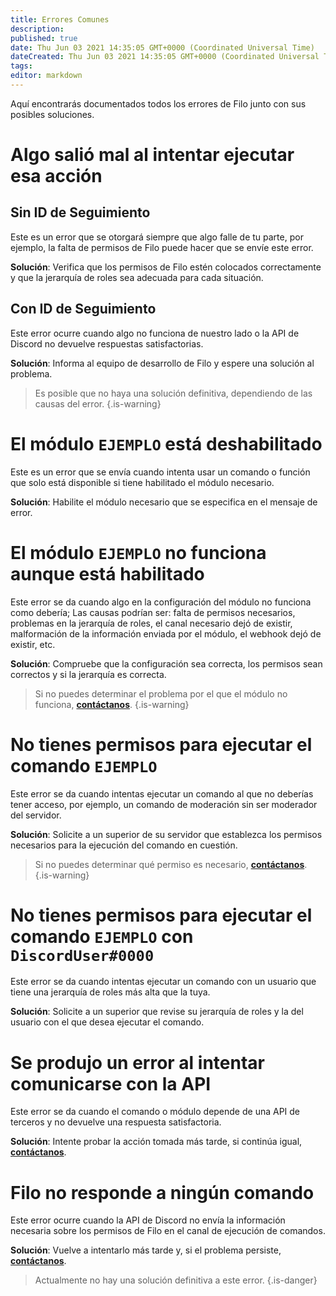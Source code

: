 ```yaml
---
title: Errores Comunes
description:
published: true
date: Thu Jun 03 2021 14:35:05 GMT+0000 (Coordinated Universal Time)
dateCreated: Thu Jun 03 2021 14:35:05 GMT+0000 (Coordinated Universal Time)
tags:
editor: markdown
---
```


Aquí encontrarás documentados todos los errores de Filo junto con sus posibles soluciones.

# Algo salió mal al intentar ejecutar esa acción

## Sin ID de Seguimiento

Este es un error que se otorgará siempre que algo falle de tu parte, por ejemplo, la falta de permisos de Filo puede hacer que se envíe este error.

**Solución**: Verifica que los permisos de Filo estén colocados correctamente y que la jerarquía de roles sea adecuada para cada situación.

## Con ID de Seguimiento

Este error ocurre cuando algo no funciona de nuestro lado o la API de Discord no devuelve respuestas satisfactorias.

**Solución**: Informa al equipo de desarrollo de Filo y espere una solución al problema.

> Es posible que no haya una solución definitiva, dependiendo de las causas del error.
{.is-warning}

# El módulo ``EJEMPLO`` está deshabilitado

Este es un error que se envía cuando intenta usar un comando o función que solo está disponible si tiene habilitado el módulo necesario.

**Solución**: Habilite el módulo necesario que se especifica en el mensaje de error.

# El módulo ``EJEMPLO`` no funciona aunque está habilitado

Este error se da cuando algo en la configuración del módulo no funciona como debería; Las causas podrían ser: falta de permisos necesarios, problemas en la jerarquía de roles, el canal necesario dejó de existir, malformación de la información enviada por el módulo, el webhook dejó de existir, etc.

**Solución**: Compruebe que la configuración sea correcta, los permisos sean correctos y si la jerarquía es correcta.

> Si no puedes determinar el problema por el que el módulo no funciona, **[contáctanos](https://filobot.xyz/discord)**.
{.is-warning}

# No tienes permisos para ejecutar el comando ``EJEMPLO``

Este error se da cuando intentas ejecutar un comando al que no deberías tener acceso, por ejemplo, un comando de moderación sin ser moderador del servidor.

**Solución**: Solicite a un superior de su servidor que establezca los permisos necesarios para la ejecución del comando en cuestión.

> Si no puedes determinar qué permiso es necesario, **[contáctanos](https://filobot.xyz/discord)**.
{.is-warning}

# No tienes permisos para ejecutar el comando ``EJEMPLO`` con ``DiscordUser#0000``

Este error se da cuando intentas ejecutar un comando con un usuario que tiene una jerarquía de roles más alta que la tuya.

**Solución**: Solicite a un superior que revise su jerarquía de roles y la del usuario con el que desea ejecutar el comando.

# Se produjo un error al intentar comunicarse con la API

Este error se da cuando el comando o módulo depende de una API de terceros y no devuelve una respuesta satisfactoria.

**Solución**: Intente probar la acción tomada más tarde, si continúa igual, **[contáctanos](https://filobot.xyz/discord)**.

# Filo no responde a ningún comando

Este error ocurre cuando la API de Discord no envía la información necesaria sobre los permisos de Filo en el canal de ejecución de comandos.

**Solución**: Vuelve a intentarlo más tarde y, si el problema persiste, **[contáctanos](https://filobot.xyz/discord)**.

> Actualmente no hay una solución definitiva a este error.
{.is-danger}
